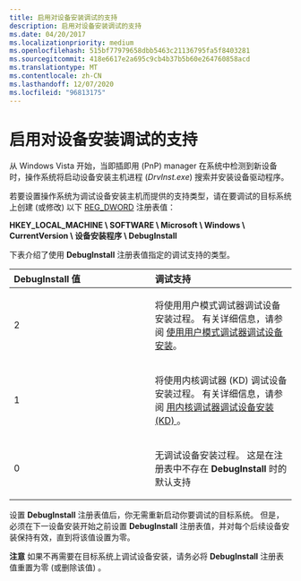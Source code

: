 ```yaml
---
title: 启用对设备安装调试的支持
description: 启用对设备安装调试的支持
ms.date: 04/20/2017
ms.localizationpriority: medium
ms.openlocfilehash: 515bf77979658dbb5463c21136795fa5f8403281
ms.sourcegitcommit: 418e6617e2a695c9cb4b37b5b60e264760858acd
ms.translationtype: MT
ms.contentlocale: zh-CN
ms.lasthandoff: 12/07/2020
ms.locfileid: "96813175"
---
```

# <a name="enabling-support-for-debugging-device-installations"></a>启用对设备安装调试的支持


从 Windows Vista 开始，当即插即用 (PnP) manager 在系统中检测到新设备时，操作系统将启动设备安装主机进程 (*DrvInst.exe*) 搜索并安装设备驱动程序。

若要设置操作系统为调试设备安装主机而提供的支持类型，请在要调试的目标系统上创建 (或修改) 以下 [REG_DWORD](/windows/desktop/SysInfo/registry-value-types) 注册表值：

**HKEY_LOCAL_MACHINE \\ SOFTWARE \\ Microsoft \\ Windows \\ CurrentVersion \\ 设备安装程序 \\ DebugInstall**

下表介绍了使用 **DebugInstall** 注册表值指定的调试支持的类型。

<table>
<colgroup>
<col width="50%" />
<col width="50%" />
</colgroup>
<thead>
<tr class="header">
<th align="left">DebugInstall 值</th>
<th align="left">调试支持</th>
</tr>
</thead>
<tbody>
<tr class="odd">
<td align="left"><p>2</p></td>
<td align="left"><p>将使用用户模式调试器调试设备安装过程。 有关详细信息，请参阅 <a href="debugging-device-installations-with-a-user-mode-debugger.md" data-raw-source="[Debugging Device Installations with a User-mode Debugger](debugging-device-installations-with-a-user-mode-debugger.md)">使用用户模式调试器调试设备安装</a>。</p></td>
</tr>
<tr class="even">
<td align="left"><p>1</p></td>
<td align="left"><p>将使用内核调试器 (KD) 调试设备安装过程。 有关详细信息，请参阅 <a href="debugging-device-installations-with-the-kernel-debugger--kd-.md" data-raw-source="[Debugging Device Installations with the Kernel Debugger (KD)](debugging-device-installations-with-the-kernel-debugger--kd-.md)">用内核调试器调试设备安装 (KD) </a>。</p></td>
</tr>
<tr class="odd">
<td align="left"><p>0</p></td>
<td align="left"><p>无调试设备安装过程。 这是在注册表中不存在 <strong>DebugInstall</strong> 时的默认支持</p></td>
</tr>
</tbody>
</table>

 

设置 **DebugInstall** 注册表值后，你无需重新启动你要调试的目标系统。 但是，必须在下一设备安装开始之前设置 **DebugInstall** 注册表值，并对每个后续设备安装保持有效，直到将该值设置为零。

**注意**  如果不再需要在目标系统上调试设备安装，请务必将 **DebugInstall** 注册表值重置为零 (或删除该值) 。

 

 

